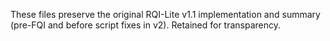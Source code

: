 These files preserve the original RQI-Lite v1.1 implementation and summary
(pre-FQI and before script fixes in v2). Retained for transparency.
